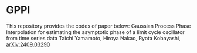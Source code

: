 # GPPI
This repository provides the codes of paper below:
Gaussian Process Phase Interpolation for estimating the asymptotic phase of a limit cycle oscillator from time series data
Taichi Yamamoto, Hiroya Nakao, Ryota Kobayashi,
[arXiv:2409.03290](https://arxiv.org/abs/2409.03290)
